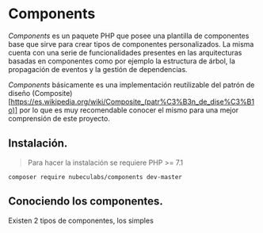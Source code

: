 
# Components

*Components* es un paquete PHP que posee una plantilla de componentes base que sirve para crear tipos de componentes personalizados. La misma cuenta con una serie de funcionalidades presentes en las arquitecturas basadas en componentes como por ejemplo la estructura de árbol, la propagación de eventos y la gestión de dependencias.

*Components* básicamente es una implementación reutilizable del patrón de diseño (Composite)[https://es.wikipedia.org/wiki/Composite_(patr%C3%B3n_de_dise%C3%B1o)] por lo que es muy recomendable conocer el mismo para una mejor comprensión de este proyecto.

## Instalación.

>Para hacer la instalación se requiere PHP >= 7.1

    composer require nubeculabs/components dev-master

## Conociendo los componentes.

Existen 2 tipos de componentes, los simples
